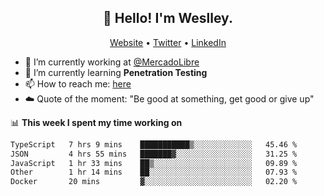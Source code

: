 <h2 align="center">👋 Hello! I'm Weslley.</h2>
<p align="center">
  <a href="http://weslleyneri.com.br">Website</a> •
  <a href="https://twitter.com/Weslley_Neri">Twitter</a> •
  <a href="https://www.linkedin.com/in/weslley-neri-3658908b">LinkedIn</a>
</p>


- 🔭 I’m currently working at [@MercadoLibre](https://github.com/mercadolibre)
- 🌱 I’m currently learning **Penetration Testing**
- 📫 How to reach me: [here](mailto:weslley39@gmail.com)
- ☁️ Quote of the moment: "Be good at something, get good or give up"

📊 **This week I spent my time working on**
<!--START_SECTION:waka-->

```txt
TypeScript   7 hrs 9 mins    ███████████▒░░░░░░░░░░░░░   45.46 %
JSON         4 hrs 55 mins   ███████▓░░░░░░░░░░░░░░░░░   31.25 %
JavaScript   1 hr 33 mins    ██▒░░░░░░░░░░░░░░░░░░░░░░   09.89 %
Other        1 hr 14 mins    ██░░░░░░░░░░░░░░░░░░░░░░░   07.93 %
Docker       20 mins         ▓░░░░░░░░░░░░░░░░░░░░░░░░   02.20 %
```

<!--END_SECTION:waka-->

<!-- Inspired by https://github.com/gruselhaus/gruselhaus -->